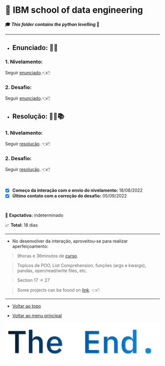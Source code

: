 # :robot: IBM school of data engineering 
#### :mortar_board: *This folder contains the python levelling* :snake:

***

* ## Enunciado:  :man_teacher:
### 1. **Nivelamento:**

Seguir [enunciado](./1-nivelamento/images/enunciado.png).:point_left::computer_mouse:

### 2. **Desafio:**

Seguir [enunciado](./2-desafio/images/enunciado.png).:point_left::computer_mouse:


* ## Resolução: :man_technologist::books:
### 1. **Nivelamento:**

Seguir [resolução](./1-nivelamento/resolucao/). :point_left::computer_mouse:

### 2. **Desafio:**

Seguir [resolução](./2-desafio/resolucao/). :point_left::computer_mouse:

<br>

- [x] **Começo da interação com o envio do nivelamento:** 18/08/2022
- [x] **Último contato com a correção do desafio:** 05/09/2022

<br>

:date: **Expctativa:** indeterminado

:chart_with_upwards_trend: **Total:** 18 dias

***

* No desenvolver da interação, aproveitou-se para realizar aperfeiçoamento:
> 9horas e 36minutos de [curso](https://www.udemy.com/course/100-days-of-code/).

> Topicos de POO, List Comprehension, funções (args e kwargs), pandas, open/read/write files, etc.

> Section 17 -> 27

> Some projects can be found on [link](https://github.com/DanScherr/learning-courses/tree/main/python/100-days-python). :point_left::computer_mouse:

***

* [Voltar ao topo](#robot-ibm-school-of-data-engineering)

* [Voltar ao menu principal](https://github.com/DanScherr/ibm-school-of-data_engineering)


![imagem](../images/the-end-img.png)
